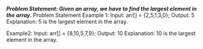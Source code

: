 


***Problem Statement: Given an array, we have to find the largest element in the array.*** 
Problem Statement 
Example 1:
Input:
 arr[] = {2,5,1,3,0};
Output:
 5
Explanation:
 5 is the largest element in the array. 

Example2:
Input:
 arr[] = {8,10,5,7,9};
Output:
 10
Explanation:
 10 is the largest element in the array. 
